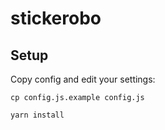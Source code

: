 # stickerobo

## Setup

Copy config and edit your settings:

```
cp config.js.example config.js
```

```
yarn install
```
